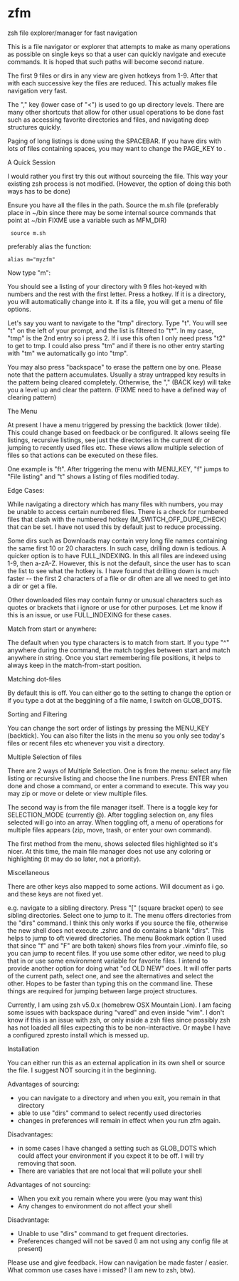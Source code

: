zfm
===

zsh file explorer/manager for fast navigation

This is a file navigator or explorer that attempts to make as many operations as possible on single keys so that a user can quickly navigate and execute commands. It is hoped that such paths will become second nature.

The first 9 files or dirs in any view are given hotkeys from 1-9. After that with each successive key the files are reduced. This actually makes file navigation very fast.

The "," key (lower case of "&lt;") is used to go up directory levels. There are many other shortcuts that allow for other usual operations to be done fast such as accessing favorite directories and files, and navigating deep structures quickly.

Paging of long listings is done using the SPACEBAR. If you have dirs with lots of files containing spaces, you may want to change the PAGE_KEY to <ENTER>.


A Quick Session

I would rather you first try this out without sourceing the file. This way your existing zsh process is not modified. (However, the option of doing this both ways has to be done)

Ensure you have all the files in the path. Source the m.sh file (preferably place in ~/bin since there may be some internal source commands that point at ~/bin FIXME use a variable such as MFM_DIR)
   
     source m.sh

preferably alias the function:

    alias m="myzfm"

Now type "m":

You should see a listing of your directory with 9 files hot-keyed with numbers and the rest with the first letter.
Press a hotkey. If it is a directory, you will automatically change into it. If its a file, you will get a menu of file options.

Let's say you want to navigate to the "tmp" directory. 
Type "t". You will see "t" on the left of your prompt, and the list is filtered to "t*". 
In my case, "tmp" is the 2nd entry so i press 2. If i use this often I only need press "t2" to get to tmp. 
I could also press "tm" and if there is no other entry starting with "tm" we automatically go into "tmp".

You may also press "backspace" to erase the pattern one by one. Please note that the pattern accumulates. Usually a stray untrapped key results in the pattern being cleared completely. Otherwise, the "," (BACK key) will take you a level up and clear the pattern. (FIXME need to have a defined way of clearing pattern)

The Menu

At present I have a menu triggered by pressing the backtick (lower tilde). This could change based on feedback or be configured. It allows seeing file listings, recursive listings, see just the directories in the current dir or jumping to recently used files etc. These views allow multiple selection of files so that actions can be executed on these files.

One example is "ft". After triggering the menu with MENU_KEY, "f" jumps to "File listing" and "t" shows a listing of files modified today.

Edge Cases:

While navigating a directory which has many files with numbers, you may be unable to access certain numbered files. There is a check for numbered files that clash with the numbered hotkey (M_SWITCH_OFF_DUPE_CHECK) that can be set. I have not used this by default just to reduce processing.

Some dirs such as Downloads may contain very long file names containing the same first 10 or 20 characters. In such case, drilling down is tedious. A quicker option is to have FULL_INDEXING. In this all files are indexed using 1-9, then a-zA-Z. However, this is not the default, since the user has to scan the list to see what the hotkey is. I have found that drilling down is much faster -- the first 2 characters of a file or dir often are all we need to get into a dir or get a file.

Other downloaded files may contain funny or unusual characters such as quotes or brackets that i ignore or use for other purposes. Let me know if this is an issue, or use FULL_INDEXING for these cases.

Match from start or anywhere:

The default when you type characters is to match from start. If you type "^" anywhere during the command, the match toggles between start and match anywhere in string. Once you start remembering file positions, it helps to always keep in the match-from-start position.


Matching dot-files

By default this is off. You can either go to the setting to change the option or if you type a dot at the beggining of a file name, I switch on GLOB_DOTS.

Sorting and Filtering

You can change the sort order of listings by pressing the MENU_KEY (backtick). You can also filter the lists in the menu so you only see today's files or recent files etc whenever you visit a directory.

Multiple Selection of files

There are 2 ways of Multiple Selection. One is from the menu: select any file listing or recursive listing and choose the line numbers. Press ENTER when done and chose a command, or enter a command to execute. This way you may zip or move or delete or view multiple files.

The second way is from the file manager itself. There is a toggle key for SELECTION_MODE (currently @). After toggling selection on, any files selected will go into an array. When toggling off, a menu of operations for multiple files appears (zip, move, trash, or enter your own command).

The first method from the menu, shows selected files highlighted so it's nicer. At this time, the main file manager does not use any coloring or highlighting (it may do so later, not a priority).

Miscellaneous

There are other keys also mapped to some actions. Will document as i go. and these keys are not fixed yet.

e.g. navigate to a sibling directory. Press "[" (square bracket open) to see sibling directories. Select one to jump to it.
The menu offers directories from the "dirs" command. I think this only works if you source the file, otherwise the new shell does not execute .zshrc and do contains a blank "dirs". This helps to jump to oft viewed directories.
The menu Bookmark option (I used that since "f" and "F" are both taken) shows files from your .viminfo file, so you can jump to recent files. If you use some other editor, we need to plug that in or use some environment variable for favorite files.
I intend to provide another option for doing what "cd OLD NEW" does. It will offer parts of the current path, select one, and see the alternatives and select the other. Hopes to be faster than typing this on the command line. These things are required for jumping between large project structures.

Currently, I am using zsh v5.0.x (homebrew OSX Mountain Lion). I am facing some issues with backspace during "vared" and even inside "vim". I don't know if this is an issue with zsh, or only inside a zsh files since possibly zsh has not loaded all files expecting this to be non-interactive. Or maybe I have a configured zpresto install which is messed up. 


Installation

You can either run this as an external application in its own shell or source the file. I suggest NOT sourcing it in the beginning.

Advantages of sourcing:

- you can navigate to a directory and when you exit, you remain in that directory 
- able to use "dirs" command to select recently used directories
- changes in preferences will remain in effect when you run zfm again. 

Disadvantages:

- in some cases I have changed a setting such as GLOB_DOTS which could affect your
  environment if you expect it to be off. I will try removing that soon.
- There are variables that are not local that will pollute your shell

Advantages of not sourcing:
- When you exit you remain where you were (you may want this)
- Any changes to environment do not affect your shell

Disadvantage:

- Unable to use "dirs" command to get frequent directories.
- Preferences changed will not be saved (I am not using any config
file at present)


Please use and give feedback. How can navigation be made faster / easier. 
What common use cases have i missed?
(I am new to zsh, btw).

